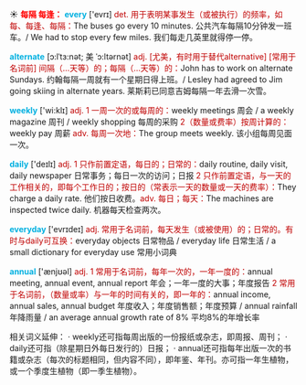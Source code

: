☀ <font color="red">**每隔 每逢：**</font>
<font color="sky blue">**every**</font> ['evrɪ] 
<font color="#c00000">det. 用于表明某事发生（或被执行）的频率，如每、每逢、每隔：</font>The buses go every 10 minutes. 公共汽车每隔10分钟发一班车。/ We had to stop every few miles. 我们每走几英里就得停一停。
           
<font color="sky blue">**alternate**</font> [ɔ:lˈtɜ:nət; 美 ˈɔ:ltərnət]
<font color="#c00000">adj. [尤美，有时用于替代alternative] [常用于名词前] 间隔（…天等）的；每隔（…天等）的：</font>John has to work on alternate Sundays. 约翰每隔一周就有一个星期日得上班。/ Lesley had agreed to Jim going skiing in alternate years. 莱斯莉已同意吉姆每隔一年去滑一次雪。

<font color="sky blue">**weekly**</font> ['wi:klɪ] 
<font color="#c00000">adj. 1 一周一次的或每周的：</font>weekly meetings 周会 / a weekly magazine 周刊 / weekly shopping 每周的采购 <font color="#c00000">2（数量或费率）按周计算的：</font>weekly pay 周薪 <font color="#c00000">adv. 每周一次地：</font>The group meets weekly. 该小组每周见面一次。

<font color="sky blue">**daily**</font> ['deɪlɪ] 
<font color="#c00000">adj. 1 只作前置定语，每日的；日常的：</font>daily routine, daily visit, daily newspaper 日常事务；每日一次的访问；日报 <font color="#c00000">2 只作前置定语，与一天的工作相关的，即每个工作日的；按日的（常表示一天的数量或一天的费率）：</font>They charge a daily rate. 他们按日收费。<font color="#c00000">adv. 每日；每天：</font>The machines are inspected twice daily. 机器每天检查两次。

<font color="sky blue">**everyday**</font> ['evrɪdeɪ] 
<font color="#c00000">adj. 常用于名词前，每天发生（或被使用）的；日常的。有时与daily可互换：</font>everyday objects 日常物品 / everyday life 日常生活 / a small dictionary for everyday use 常用小词典

<font color="sky blue">**annual**</font> ['ænjʊəl] 
<font color="#c00000">adj. 1 常用于名词前，每年一次的，一年一度的：</font>annual meeting, annual event, annual report 年会；一年一度的大事；年度报告 <font color="#c00000">2 常用于名词前，（数量或率）与一年的时间有关的，即一年的：</font>annual income, annual sales, annual budget 年度收入；年度销售额；年度预算 / annual rainfall 年降雨量 / an average annual growth rate of 8% 平均8%的年增长率

相关词义延伸：
· weekly还可指每周出版的一份报纸或杂志，即周报、周刊；
· daily还可指（除星期日外每日发行的）日报；
· annual还可指每年出版一次的书籍或杂志（每次的标题相同，但内容不同），即年鉴、年刊。亦可指一年生植物，或一个季度生植物（即一季生植物）。
